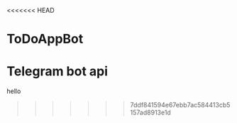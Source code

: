 <<<<<<< HEAD
# ToDoAppBot
Telegram bot api
=======
hello
>>>>>>> 7ddf841594e67ebb7ac584413cb5157ad8913e1d
